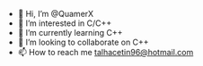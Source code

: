- 👋 Hi, I’m @QuamerX
- 👀 I’m interested in C/C++
- 🌱 I’m currently learning C++
- 💞️ I’m looking to collaborate on C++
- 📫 How to reach me talhacetin96@hotmail.com

<!---
QuamerX/QuamerX is a ✨ special ✨ repository because its `README.md` (this file) appears on your GitHub profile.
You can click the Preview link to take a look at your changes.
--->
